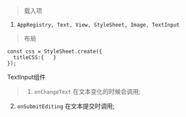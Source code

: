 > 载入项
1. `AppRegistry, Text, View, StyleSheet, Image, TextInput`

> 布局
```
const css = StyleSheet.create({
  titleCSS:{   }
});
```

TextInput组件
> 1. `onChangeText` 在文本变化的时候会调用;
2. `onSubmitEditing` 在文本提交时调用;
